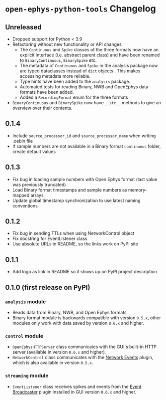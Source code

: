# `open-ephys-python-tools` Changelog

## Unreleased

- Dropped support for Python < 3.9
- Refactoring without new functionality or API changes
  - The `Continuous` and `Spike` classes of the three formats now have an explicit interface
    (i.e. abstract parent class) and have been renamed to `BinaryContinuous`, `BinarySpike` etc.
  - The metadata of `Continuous` and `Spike` in the analysis package now are typed dataclasses
    instead of `dict` objects . This makes accessing metadata more reliable.
  - Type hints have been added to the `analysis` package.
  - Automated tests for reading Binary, NWB and OpenEphys data formats have been added.
  - Added a `RecordingFormat` enum for the three formats
- `BinaryContinuous` and `BinarySpike` now have `__str__` methods to give an overview over
  their contents.

## 0.1.4

- Include `source_processor_id` and `source_processor_name` when writing .oebin file
- If sample numbers are not available in a Binary format `continuous` folder, create default values

## 0.1.3

- Fix bug in loading sample numbers with Open Ephys format (last value was previously truncated)
- Load Binary format timestamps and sample numbers as memory-mapped arrays
- Update global timestamp synchronization to use latest naming conventions

## 0.1.2

- Fix bug in sending TTLs when using NetworkControl object
- Fix docstring for EventListener class
- Use absolute URLs in README, so the links work on PyPI site

## 0.1.1

- Add logo as link in README so it shows up on PyPI project description

## 0.1.0 (first release on PyPI)

### `analysis` module

- Reads data from Binary, NWB, and Open Ephys formats
- Binary format module is backwards compatible with version `0.5.x`, other modules only work with data saved by version `0.6.x` and higher.

### `control` module

- `OpenEphysHTTPServer` class communicates with the GUI's built-in HTTP server (available in version `0.6.x` and higher).
- `NetworkControl` class communicates with the [Network Events](https://open-ephys.github.io/gui-docs/User-Manual/Plugins/Network-Events.html) plugin, which is also available in version `0.5.x`.

### `streaming` module

- `EventListener` class receives spikes and events from the [Event Broadcaster](https://open-ephys.github.io/gui-docs/User-Manual/Plugins/Event-Broadcaster.html) plugin installed in GUI version `0.6.x` and higher.